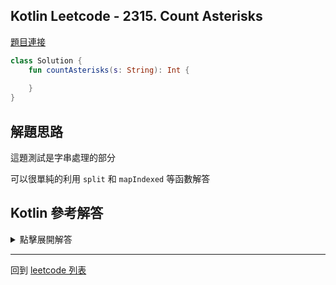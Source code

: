 ## Kotlin Leetcode - 2315. Count Asterisks

[題目連接](https://leetcode.com/problems/count-asterisks/)

```kotlin
class Solution {
    fun countAsterisks(s: String): Int {
        
    }
}
```

## 解題思路

這題測試是字串處理的部分

可以很單純的利用 `split` 和 `mapIndexed` 等函數解答

## Kotlin 參考解答

<details>
  <summary markdown='span'>點擊展開解答</summary>

用 `split` 和 `mapIndexed` 的解法如下

```kotlin
class Solution {
    fun countAsterisks(s: String) = s.split("|")
        .mapIndexed { i, w -> 
            if (i % 2 == 0) w.count { it == '*' } 
            else 0 
        }.sum()
}
```

</details>

---

回到 [leetcode 列表](index.md)
